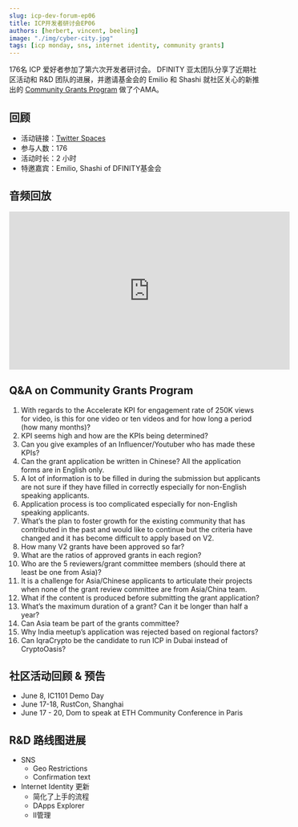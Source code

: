 ```yaml
---
slug: icp-dev-forum-ep06
title: ICP开发者研讨会EP06
authors: [herbert, vincent, beeling]
image: "./img/cyber-city.jpg"
tags: [icp monday, sns, internet identity, community grants]
---
```


176名 ICP 爱好者参加了第六次开发者研讨会。 DFINITY 亚太团队分享了近期社区活动和 R&D 团队的进展，并邀请基金会的 Emilio 和 Shashi 就社区关心的新推出的 [Community Grants Program](https://dfinity.org/community-grants/) 做了个AMA。

<!--truncate-->

## 回顾

- 活动链接：[Twitter Spaces](https://twitter.com/herbertyang/status/1661667754087452672?s=20)
- 参与人数：176
- 活动时长：2 小时
- 特邀嘉宾：Emilio, Shashi of DFINITY基金会

## 音频回放

<iframe width="560" height="315" src="https://www.youtube.com/embed/6UJ4nUDlZQk?si=KfV8KGUoau72eb1J" title="YouTube video player" frameborder="0" allow="accelerometer; autoplay; clipboard-write; encrypted-media; gyroscope; picture-in-picture; web-share" allowfullscreen></iframe>

## Q&A on Community Grants Program

1. With regards to the Accelerate KPI for engagement rate of 250K views for video, is this for one video or ten videos and for how long a period (how many months)?
2. KPI seems high and how are the KPIs being determined?
3. Can you give examples of an Influencer/Youtuber who has made these KPIs?
4. Can the grant application be written in Chinese? All the application forms are in English only.
5. A lot of information is to be filled in during the submission but applicants are not sure if they have filled in correctly especially for non-English speaking applicants.
6. Application process is too complicated especially for non-English speaking applicants.
7. What’s the plan to foster growth for the existing community that has contributed in the past and would like to continue but the criteria have changed and it has become difficult to apply based on V2.
8. How many V2 grants have been approved so far?
9. What are the ratios of approved grants in each region?
10. Who are the 5 reviewers/grant committee members (should there at least be one from Asia)?
11. It is a challenge for Asia/Chinese applicants to articulate their projects when none of the grant review committee are from Asia/China team.
12. What if the content is produced before submitting the grant application?
13. What’s the maximum duration of a grant? Can it be longer than half a year?
14. Can Asia team be part of the grants committee?
15. Why India meetup’s application was rejected based on regional factors?
16. Can IqraCrypto be the candidate to run ICP in Dubai instead of CryptoOasis?

## 社区活动回顾 & 预告

- June 8, IC1101 Demo Day
- June 17-18, RustCon, Shanghai
- June 17 - 20, Dom to speak at ETH Community Conference in Paris

## R&D 路线图进展

- SNS
    - Geo Restrictions
    - Confirmation text
- Internet Identity 更新
    - 简化了上手的流程    
    - DApps Explorer
    - II管理